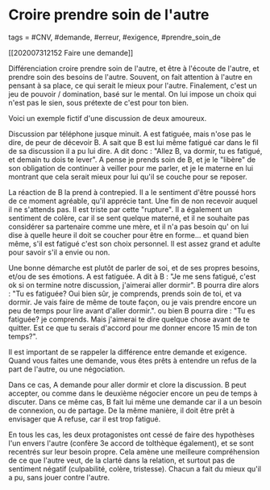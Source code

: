 # Croire prendre soin de l'autre
tags = #CNV, #demande, #erreur, #exigence, #prendre_soin_de
<!-- Related : -->
[[202007312152 Faire une demande]]

Différenciation croire prendre soin de l'autre, et être à l'écoute de l'autre, et prendre soin des besoins de l'autre. Souvent, on fait attention à l'autre en pensant à sa place, ce qui serait le mieux pour l'autre. Finalement, c'est un jeu de pouvoir / domination, basé sur le mental. On lui impose un choix qui n'est pas le sien, sous prétexte de c'est pour ton bien.

Voici un exemple fictif d'une discussion de deux amoureux.

Discussion par téléphone jusque minuit. A est fatiguée, mais n'ose pas le dire, de peur de décevoir B. A sait que B est lui même fatigué car dans le fil de sa discussion il a pu lui dire. A dit donc : "Allez B, va dormir, tu es fatigué, et demain tu dois te lever". A pense je prends soin de B, et je le "libère" de son obligation de continuer à veiller pour me parler, et je le materne en lui montrant que cela serait mieux pour lui qu'il se couche pour se reposer.

La réaction de B la prend à contrepied. Il a le sentiment d'être poussé hors de ce moment agréable, qu'il apprécie tant. Une fin de non recevoir auquel il ne s'attends pas. Il est triste par cette "rupture". Il a également un sentiment de colère, car il se sent quelque materné, et il ne souhaite pas considérer sa partenaire comme une mère, et il n'a pas besoin qu' on lui dise à quelle heure il doit se coucher pour être en forme... et quand bien même, s'il est fatigué c'est son choix personnel. Il est assez grand et adulte pour savoir s'il a envie ou non.

Une bonne démarche est plutôt de parler de soi, et de ses propres besoins, et/ou de ses émotions. A est fatiguée. A dit à B : "Je me sens fatigué, c'est ok si on termine notre discussion, j'aimerai aller dormir". B pourra dire alors : "Tu es fatiguée? Oui bien sûr, je comprends, prends soin de toi, et va dormir. Je vais faire de même de toute façon, ou je vais prendre encore un peu de temps pour lire avant d'aller dormir.". ou bien B pourra dire : "Tu es fatiguée? je comprends. Mais j'aimerai te dire quelque chose avant de te quitter. Est ce que tu serais d'accord pour me donner encore 15 min de ton temps?".

Il est important de se rappeler la différence entre demande et exigence. Quand vous faites une demande, vous êtes prêts à entendre un refus de la part de l'autre, ou une négociation.

Dans ce cas, A demande pour aller dormir et clore la discussion. B peut accepter, ou comme dans le deuxième négocier encore un peu de temps à discuter. Dans ce même cas, B fait lui même une demande car il a un besoin de connexion, ou de partage. De la même manière, il doit être prêt à envisager que A refuse, car il est trop fatigué.

En tous les cas, les deux protagonistes ont cessé de faire des hypothèses l'un envers l'autre (confère 3e accord de tolthèque également), et se sont recentrés sur leur besoin propre. Cela amène une meilleure compréhension de ce que l'autre veut, de la clarté dans la relation, et surtout pas de sentiment négatif (culpabilité, colère, tristesse). Chacun a fait du mieux qu'il a pu, sans jouer contre l'autre.

